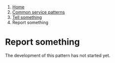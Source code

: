 1.  [Home](/docs/core/contents)
2.	[Common service patterns](/docs/core/common-service-patterns/overview)
3.  [Tell something](/docs/documentation/core/common-service-patterns/service-patterns/tell-something/overview)
4.  Report something

# Report something

The development of this pattern has not started yet.
